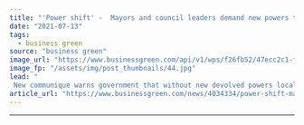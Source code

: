 ```yaml
---
title: "'Power shift' -  Mayors and council leaders demand new powers to support net zero action"
date: "2021-07-13"
tags: 
  - business green
source: "business green"
image_url: "https://www.businessgreen.com/api/v1/wps/f26fb52/47ecc2c1-f0ee-4eda-b072-9895d916a8ef/4/Birmingham-bull-ring-185x114.jpg"
image_fp: "/assets/img/post_thumbnails/44.jpg"
lead: "
 New communique warns government that without new devolved powers local authorities, cities, and regions will struggle to deliver decarbonisation necessary to meet net zero goals ..."
article_url: "https://www.businessgreen.com/news/4034334/power-shift-mayors-council-leaders-demand-powers-support-net-zero-action"
---
```


---
